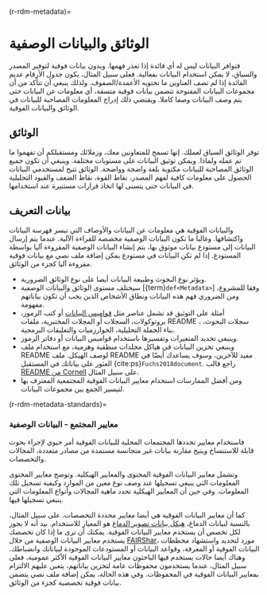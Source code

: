 (r-rdm-metadata)=
# الوثائق والبيانات الوصفية

فتوافر البيانات ليس له أي فائدة إذا تعذر فهمها. وبدون بيانات فوقية لتوفير المصدر والسياق، لا يمكن استخدام البيانات بفعالية. فعلى سبيل المثال، يكون جدول الأرقام عديم الفائدة إذا لم تصف العناوين ما تحتويه الأعمدة/الصفوف. ولذلك ينبغي أن تتأكد من أن مجموعات البيانات المفتوحة تتضمن بيانات فوقية متسقة، أي معلومات عن البيانات حتى يتم وصف البيانات وصفا كاملا. ويقتضي ذلك إدراج المعلومات المصاحبة للبيانات في الوثائق والبيانات الفوقية.

## الوثائق

توفر الوثائق السياق لعملك. إنها تسمح للمتعاونين معك، وزملائك ومستقبلكم أن تفهموا ما تم عمله ولماذا. ويمكن توثيق البيانات على مستويات مختلفة. وينبغي أن تكون جميع الوثائق المصاحبة للبيانات مكتوبة بلغة واضحة وواضحة. الوثائق تتيح لمستخدمي البيانات الحصول على معلومات كافية لفهم المصدر، نقاط القوة، نقاط الضعف والقيود التحليلية في البيانات حتى يتسنى لها اتخاذ قرارات مستنيرة عند استخدامها.

## بيانات التعريف

والبيانات الفوقية هي معلومات عن البيانات والأوصاف التي تيسر فهرسة البيانات واكتشافها. وغالبا ما تكون البيانات الوصفية مخصصة للقراءة الآلية. عندما يتم إرسال البيانات إلى مستودع بيانات موثوق بها، يتم إنشاء البيانات الوصفية المقروءة آليا بواسطة المستودع. إذا لم تكن البيانات في مستودع يمكن إضافة ملف نصي مع بيانات فوقية مقروءة آليا كجزء من الوثائق.

- ويؤثر نوع البحوث وطبيعة البيانات أيضا على نوع الوثائق الضرورية.
- سيختلف مستوى الوثائق والبيانات الوصفية [{term}`def<Metadata>`] وفقا للمشروع، ومن الضروري فهم هذه البيانات ونطاق الأشخاص الذين يجب أن تكون بياناتهم مفهومة.
- أمثلة على التوثيق قد تشمل عناصر مثل [قواميس البيانات](https://help.osf.io/hc/en-us/articles/360019739054-How-to-Make-a-Data-Dictionary) أو كتب الرموز، بروتوكولات، السجلات أو المجلات المختبرية، ملفات README ، سجلات البحوث، بناء الجملة التحليلية، الخوارزميات والتعليقات البرمجية.
- وينبغي تحديد المتغيرات وتفسيرها باستخدام قواميس البيانات أو دفاتر الرموز.
- وينبغي تخزين البيانات في هياكل مجلدات منطقية وهرمية، مع استخدام ملف README لوصف الهيكل. ملف README مفيد للآخرين، وسوف يساعدك أيضًا في العثور على بياناتك في المستقبل {cite:ps}`Fuchs2018document`. راجع قالب [README من Cornell](https://cornell.app.box.com/v/ReadmeTemplate) على سبيل المثال.
- ومن أفضل الممارسات استخدام معايير البيانات الفوقية المجتمعية المعترف بها لتيسير الجمع بين مجموعات البيانات.

(r-rdm-metadata-standards)=
### معايير المجتمع - البيانات الوصفية

فاستخدام معايير تحددها المجتمعات المحلية للبيانات الفوقية أمر حيوي لإجراء بحوث قابلة للاستنساخ ويتيح مقارنة بيانات غير متجانسة مستمدة من مصادر متعددة، المجالات والتخصصات.

وتشمل معايير البيانات الفوقية المحتوى والمعايير الهيكلية. وتوضح معايير المحتوى المعلومات التي ينبغي تسجيلها عند وصف نوع معين من الموارد وكيفية تسجيل تلك المعلومات. وفي حين أن المعايير الهيكلية تحدد ماهية المجالات وأنواع المعلومات التي ينبغي تسجيلها فيها.

كما أن معايير البيانات الفوقية هي أيضا معايير محددة التخصصات. على سبيل المثال، بالنسبة لبيانات الدماغ، [هيكل بيانات تصوير الدماغ](https://doi.org/10.25504/FAIRsharing.rd1j6t) هو المعيار للاستخدام. بيد أنه لا يجوز لكل تخصص أن يستخدم معايير البيانات الفوقية. يمكنك أن ترى ما إذا كان تخصصك يستخدم معايير البيانات الوصفية من خلال [FAIRShar](https://fairsharing.org/)، مورد لتحديد واستشهاد مخططات البيانات الفوقية أو المعرفة، وقواعد البيانات أو المستودعات الموجودة لبياناتك وانضباطك. وهناك أيضا حالات يستخدم فيها الباحثون معايير البيانات الفوقية الأكثر عمومية، فعلى سبيل المثال، عندما يستخدمون محفوظات عامة لتخزين بياناتهم، يتعين عليهم الالتزام بمعايير البيانات الفوقية في المحفوظات. وفي هذه الحالة، يمكن إضافة ملف نصي يتضمن بيانات فوقية تخصصية كجزء من الوثائق.
